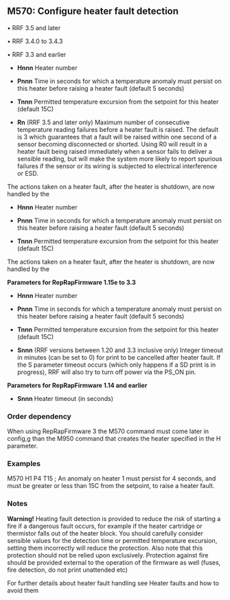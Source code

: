 ## M570: Configure heater fault detection

• RRF 3.5 and later

• RRF 3.4.0 to 3.4.3

• RRF 3.3 and earlier

- **Hnnn** Heater number

- **Pnnn** Time in seconds for which a temperature anomaly must persist on this heater before raising a heater fault (default 5 seconds)

- **Tnnn** Permitted temperature excursion from the setpoint for this heater (default 15C)

- **Rn** (RRF 3.5 and later only) Maximum number of consecutive temperature reading failures before a heater fault is raised. The default is 3 which guarantees that a fault will be raised within one second of a sensor becoming disconnected or shorted. Using R0 will result in a heater fault being raised immediately when a sensor fails to deliver a sensible reading, but will make the system more likely to report spurious failures if the sensor or its wiring is subjected to electrical interference or ESD.

The actions taken on a heater fault, after the heater is shutdown, are now handled by the

- **Hnnn** Heater number

- **Pnnn** Time in seconds for which a temperature anomaly must persist on this heater before raising a heater fault (default 5 seconds)

- **Tnnn** Permitted temperature excursion from the setpoint for this heater (default 15C)

The actions taken on a heater fault, after the heater is shutdown, are now handled by the

**Parameters for RepRapFirmware 1.15e to 3.3**

- **Hnnn** Heater number

- **Pnnn** Time in seconds for which a temperature anomaly must persist on this heater before raising a heater fault (default 5 seconds)

- **Tnnn** Permitted temperature excursion from the setpoint for this heater (default 15C)

- **Snnn** (RRF versions between 1.20 and 3.3 inclusive only) Integer timeout in minutes (can be set to 0) for print to be cancelled after heater fault. If the S parameter timeout occurs (which only happens if a SD print is in progress), RRF will also try to turn off power via the PS_ON pin.

**Parameters for RepRapFirmware 1.14 and earlier**

- **Snnn** Heater timeout (in seconds)

### Order dependency

When using RepRapFirmware 3 the M570 command must come later in config,g than the M950 command that creates the heater specified in the H parameter.

### Examples

M570 H1 P4 T15 ; An anomaly on heater 1 must persist for 4 seconds, and must be greater or less than 15C from the setpoint, to raise a heater fault.

### Notes

**Warning!** Heating fault detection is provided to reduce the risk of starting a fire if a dangerous fault occurs, for example if the heater cartridge or thermistor falls out of the heater block. You should carefully consider sensible values for the detection time or permitted temperature excursion, setting them incorrectly will reduce the protection. Also note that this protection should not be relied upon exclusively. Protection against fire should be provided external to the operation of the firmware as well (fuses, fire detection, do not print unattended etc)

For further details about heater fault handling see Heater faults and how to avoid them

